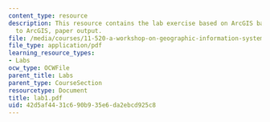 ```yaml
---
content_type: resource
description: This resource contains the lab exercise based on ArcGIS basics (introduction
  to ArcGIS, paper output.
file: /media/courses/11-520-a-workshop-on-geographic-information-systems-fall-2005/42d5af4431c690b935e6da2ebcd925c8_lab1.pdf
file_type: application/pdf
learning_resource_types:
- Labs
ocw_type: OCWFile
parent_title: Labs
parent_type: CourseSection
resourcetype: Document
title: lab1.pdf
uid: 42d5af44-31c6-90b9-35e6-da2ebcd925c8
---
```

